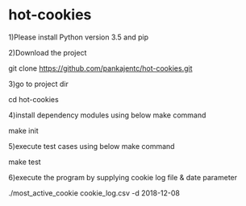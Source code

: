 # hot-cookies

1)Please install Python version 3.5 and pip

2)Download the project 

git clone https://github.com/pankajentc/hot-cookies.git

3)go to project dir 

cd hot-cookies

4)install dependency modules using below make command

make init

5)execute test cases using below make command

make test

6)execute the program by supplying cookie log file & date parameter

./most_active_cookie cookie_log.csv  -d 2018-12-08


